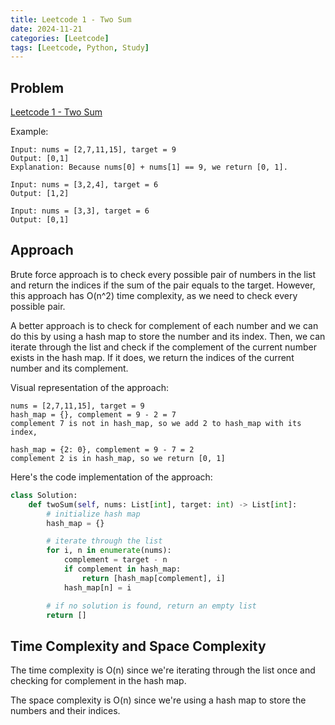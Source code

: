 ```yaml
---
title: Leetcode 1 - Two Sum
date: 2024-11-21
categories: [Leetcode]
tags: [Leetcode, Python, Study]
---
```


## Problem
[Leetcode 1 - Two Sum](https://leetcode.com/problems/two-sum/description/)

Example:
```
Input: nums = [2,7,11,15], target = 9
Output: [0,1]
Explanation: Because nums[0] + nums[1] == 9, we return [0, 1].

Input: nums = [3,2,4], target = 6
Output: [1,2]

Input: nums = [3,3], target = 6
Output: [0,1]
```

## Approach

Brute force approach is to check every possible pair of numbers in the list and return the indices if the sum of the pair equals to the target. However, this approach has O(n^2) time complexity, as we need to check every possible pair.

A better approach is to check for complement of each number and we can do this by using a hash map to store the number and its index. Then, we can iterate through the list and check if the complement of the current number exists in the hash map. If it does, we return the indices of the current number and its complement.

Visual representation of the approach:
```
nums = [2,7,11,15], target = 9
hash_map = {}, complement = 9 - 2 = 7
complement 7 is not in hash_map, so we add 2 to hash_map with its index, 

hash_map = {2: 0}, complement = 9 - 7 = 2
complement 2 is in hash_map, so we return [0, 1]
```

Here's the code implementation of the approach:
```python
class Solution:
    def twoSum(self, nums: List[int], target: int) -> List[int]:
        # initialize hash map
        hash_map = {}

        # iterate through the list
        for i, n in enumerate(nums):
            complement = target - n
            if complement in hash_map:
                return [hash_map[complement], i]
            hash_map[n] = i

        # if no solution is found, return an empty list
        return []
```

## Time Complexity and Space Complexity

The time complexity is O(n) since we're iterating through the list once and checking for complement in the hash map.

The space complexity is O(n) since we're using a hash map to store the numbers and their indices.


